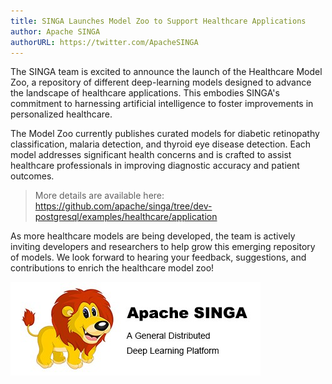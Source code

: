 ```yaml
---
title: SINGA Launches Model Zoo to Support Healthcare Applications
author: Apache SINGA
authorURL: https://twitter.com/ApacheSINGA
---
```


<!--- Licensed to the Apache Software Foundation (ASF) under one or more contributor license agreements.  See the NOTICE file distributed with this work for additional information regarding copyright ownership.  The ASF licenses this file to you under the Apache License, Version 2.0 (the "License"); you may not use this file except in compliance with the License.  You may obtain a copy of the License at http://www.apache.org/licenses/LICENSE-2.0 Unless required by applicable law or agreed to in writing, software distributed under the License is distributed on an "AS IS" BASIS, WITHOUT WARRANTIES OR CONDITIONS OF ANY KIND, either express or implied.  See the License for the specific language governing permissions and limitations under the License.  -->

The SINGA team is excited to announce the launch of the Healthcare Model Zoo, a repository of different deep-learning models designed to advance the landscape of healthcare applications. This embodies SINGA's commitment to harnessing artificial intelligence to foster improvements in personalized healthcare.

The Model Zoo currently publishes curated models for diabetic retinopathy classification, malaria detection, and thyroid eye disease detection. Each model addresses significant health concerns and is crafted to assist healthcare professionals in improving diagnostic accuracy and patient outcomes.

> More details are available here: https://github.com/apache/singa/tree/dev-postgresql/examples/healthcare/application

As more healthcare models are being developed, the team is actively inviting developers and researchers to help grow this emerging repository of models. We look forward to hearing your feedback, suggestions, and contributions to enrich the healthcare model zoo!

![singa-banner](assets/singa_banner.jpg)
